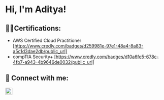 <h1>Hi, I'm Aditya!</h1>

<h2>👨‍💻Certifications:</h2>

- AWS Certified Cloud Practitioner [https://www.credly.com/badges/d259981e-97e1-48a4-8a83-a5c1d3dae2db/public_url]
- compTIA Security+ [https://www.credly.com/badges/d10a6fe5-678c-4fb7-a943-4b9646de0032/public_url]


<h2> 🤳 Connect with me:</h2>

[<img align="left" alt="JoshMadakor | LinkedIn" width="22px" src="https://cdn.jsdelivr.net/npm/simple-icons@v3/icons/linkedin.svg" />][linkedin]



[linkedin]: https://linkedin.com/in/adtkumar


